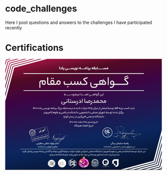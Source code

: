 # code_challenges
Here I post questions and answers to the challenges I have participated recently

# Certifications
![image](./Certificates/Coding_Competition_Certificate.JPG)
